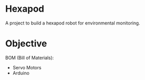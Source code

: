 # Hexapod
A project to build a hexapod robot for environmental monitoring.

# Objective

BOM (Bill of Materials):
* Servo Motors
* Arduino
